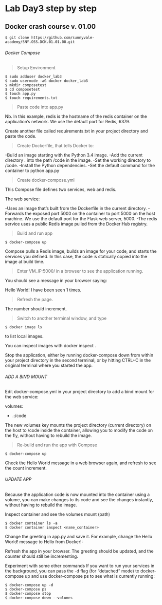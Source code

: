 # Lab Day3 step by step
## Docker crash course v. 01.00

`$ git clone https://github.com/sunnyvale-academy/SNY.OSS.DCK.01.01.00.git`

###### Docker Compose

>Setup Environment

```
$ sudo adduser docker_lab3
$ sudo usermode -aG docker docker_lab3
$ mkdir composetest
$ cd composetest
$ touch app.py
$ touch requirements.txt

```
>Paste code into app.py

Nb. In this example, redis is the hostname of the redis container on the application’s network. We use the default port for Redis, 6379.

Create another file called requirements.txt in your project directory and paste the code.


>Create Dockerfile, that tells Docker to:

-Build an image starting with the Python 3.4 image.
-Add the current directory . into the path /code in the image.
-Set the working directory to /code.
-Install the Python dependencies.
-Set the default command for the container to python app.py

>Create docker-compose.yml


This Compose file defines two services, web and redis. 

The web service:

-Uses an image that’s built from the Dockerfile in the current directory.
-Forwards the exposed port 5000 on the container to port 5000 on the host machine. We use the default port for the Flask web server, 5000.
-The redis service uses a public Redis image pulled from the Docker Hub registry.

>Build and run app

`$ docker-compose up`

Compose pulls a Redis image, builds an image for your code, and starts the services you defined. In this case, the code is statically copied into the image at build time.

>Enter VM_IP:5000/ in a browser to see the application running.


You should see a message in your browser saying:

Hello World! I have been seen 1 times.

> Refresh the page.

The number should increment.


>Switch to another terminal window, and type 

`$ docker image ls`

to list local images.

You can inspect images with docker inspect <tag or id>.

Stop the application, either by running docker-compose down from within your project directory in the second terminal, or by hitting CTRL+C in the original terminal where you started the app.


###### ADD A BIND MOUNT 

Edit docker-compose.yml in your project directory to add a bind mount for the web service:

volumes:
   - .:/code

	
The new volumes key mounts the project directory (current directory) on the host to /code inside the container, allowing you to modify the code on the fly, without having to rebuild the image.

> Re-build and run the app with Compose

`$ docker-compose up`

Check the Hello World message in a web browser again, and refresh to see the count increment.


###### UPDATE APP

Because the application code is now mounted into the container using a volume, you can make changes to its code and see the changes instantly, without having to rebuild the image.

Inspect container and see the volumes mount (path)

```
$ docker container ls -a
$ docker container inspect <name_container>
```

Change the greeting in app.py and save it. For example, change the Hello World! message to Hello from Docker!:

Refresh the app in your browser. The greeting should be updated, and the counter should still be incrementing.

Experiment with some other commands
If you want to run your services in the background, you can pass the -d flag (for “detached” mode) to docker-compose up and use docker-compose ps to see what is currently running:

```
$ docker-compose up -d
$ docker-compose ps
$ docker-compose stop
$ docker-compose down --volumes
```